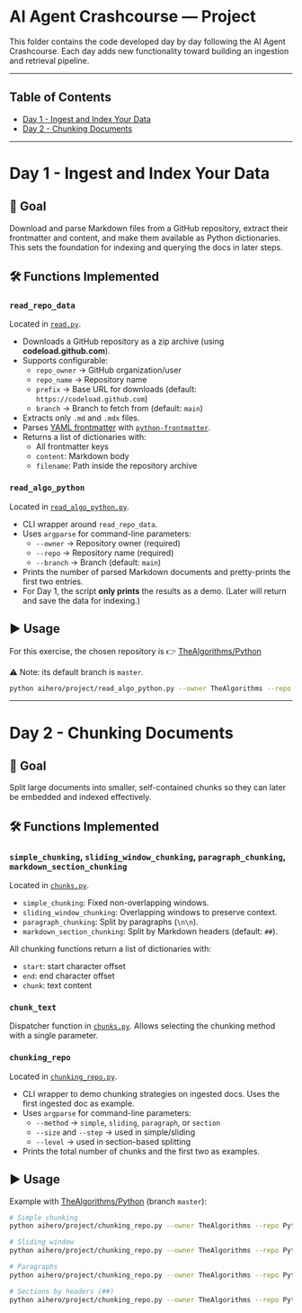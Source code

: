 # AI Agent Crashcourse — Project

This folder contains the code developed day by day following the AI Agent Crashcourse.
Each day adds new functionality toward building an ingestion and retrieval pipeline.

---

## Table of Contents
- [Day 1 - Ingest and Index Your Data](#day-1--ingest-and-index-your-data)
- [Day 2 - Chunking Documents](#day-2--chunking-documents)

---

# Day 1 - Ingest and Index Your Data

## 📌 Goal
Download and parse Markdown files from a GitHub repository, extract their frontmatter and content, and make them available as Python dictionaries.
This sets the foundation for indexing and querying the docs in later steps.

## 🛠️ Functions Implemented

### `read_repo_data`
Located in [`read.py`](./read.py).

- Downloads a GitHub repository as a zip archive (using **codeload.github.com**).
- Supports configurable:
  - `repo_owner` → GitHub organization/user
  - `repo_name` → Repository name
  - `prefix` → Base URL for downloads (default: `https://codeload.github.com`)
  - `branch` → Branch to fetch from (default: `main`)
- Extracts only `.md` and `.mdx` files.
- Parses [YAML frontmatter](https://jekyllrb.com/docs/front-matter/) with [`python-frontmatter`](https://github.com/eyeseast/python-frontmatter).
- Returns a list of dictionaries with:
  - All frontmatter keys
  - `content`: Markdown body
  - `filename`: Path inside the repository archive

### `read_algo_python`
Located in [`read_algo_python.py`](./read_algo_python.py).

- CLI wrapper around `read_repo_data`.
- Uses `argparse` for command-line parameters:
  - `--owner` → Repository owner (required)
  - `--repo` → Repository name (required)
  - `--branch` → Branch (default: `main`)
- Prints the number of parsed Markdown documents and pretty-prints the first two entries.
- For Day 1, the script **only prints** the results as a demo.
  (Later will return and save the data for indexing.)

## ▶️ Usage

For this exercise, the chosen repository is
👉 [TheAlgorithms/Python](https://github.com/TheAlgorithms/Python)

⚠️ Note: its default branch is `master`.

```bash
python aihero/project/read_algo_python.py --owner TheAlgorithms --repo Python --branch master
```
---

# Day 2 - Chunking Documents

## 📌 Goal
Split large documents into smaller, self-contained chunks so they can later be embedded and indexed effectively.

## 🛠️ Functions Implemented

### `simple_chunking`, `sliding_window_chunking`, `paragraph_chunking`, `markdown_section_chunking`
Located in [`chunks.py`](./chunks.py).

- `simple_chunking`: Fixed non-overlapping windows.
- `sliding_window_chunking`: Overlapping windows to preserve context.
- `paragraph_chunking`: Split by paragraphs (`\n\n`).
- `markdown_section_chunking`: Split by Markdown headers (default: `##`).

All chunking functions return a list of dictionaries with:
- `start`: start character offset
- `end`: end character offset
- `chunk`: text content

### `chunk_text`
Dispatcher function in [`chunks.py`](./chunks.py).
Allows selecting the chunking method with a single parameter.

### `chunking_repo`
Located in [`chunking_repo.py`](./chunking_repo.py).

- CLI wrapper to demo chunking strategies on ingested docs. Uses the first ingested doc as example.
- Uses `argparse` for command-line parameters:
  - `--method` → `simple`, `sliding`, `paragraph`, or `section`
  - `--size` and `--step` → used in simple/sliding
  - `--level` → used in section-based splitting
- Prints the total number of chunks and the first two as examples.

## ▶️ Usage

Example with [TheAlgorithms/Python](https://github.com/TheAlgorithms/Python) (branch `master`):

```bash
# Simple chunking
python aihero/project/chunking_repo.py --owner TheAlgorithms --repo Python --branch master --method simple --size 1000 --step 500

# Sliding window
python aihero/project/chunking_repo.py --owner TheAlgorithms --repo Python --branch master --method sliding --size 1000 --step 500

# Paragraphs
python aihero/project/chunking_repo.py --owner TheAlgorithms --repo Python --branch master --method paragraph

# Sections by headers (##)
python aihero/project/chunking_repo.py --owner TheAlgorithms --repo Python --branch master --method section --level 2
